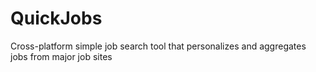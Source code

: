 # QuickJobs
Cross-platform simple job search tool that personalizes and aggregates jobs from major job sites
